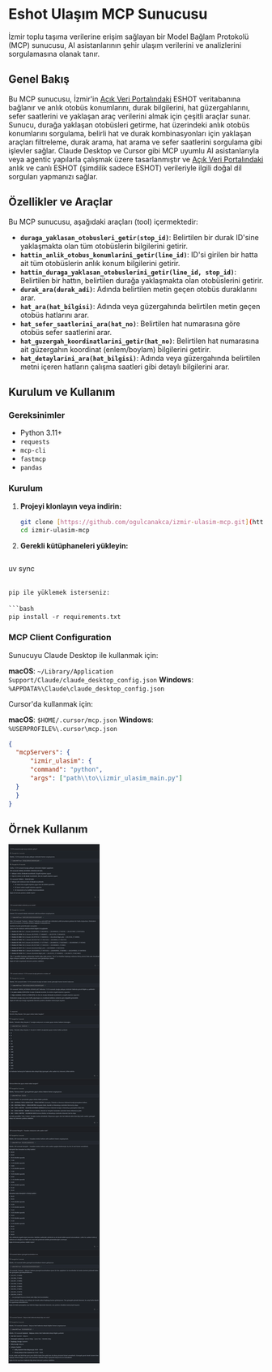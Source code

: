 # Eshot Ulaşım MCP Sunucusu

İzmir toplu taşıma verilerine erişim sağlayan bir Model Bağlam Protokolü (MCP) sunucusu, AI asistanlarının şehir ulaşım verilerini ve analizlerini sorgulamasına olanak tanır.

## Genel Bakış

Bu MCP sunucusu, İzmir'in [Açık Veri Portalındaki](https://acikveri.bizizmir.com/tr/dataset?organization=eshot) ESHOT veritabanına bağlanır ve anlık otobüs konumlarını, durak bilgilerini, hat güzergahlarını, sefer saatlerini ve yaklaşan araç verilerini almak için çeşitli araçlar sunar. Sunucu, durağa yaklaşan otobüsleri getirme, hat üzerindeki anlık otobüs konumlarını sorgulama, belirli hat ve durak kombinasyonları için yaklaşan araçları filtreleme, durak arama, hat arama ve sefer saatlerini sorgulama gibi işlevler sağlar. Claude Desktop ve Cursor gibi MCP uyumlu AI asistanlarıyla veya agentic yapılarla çalışmak üzere tasarlanmıştır ve [Açık Veri Portalındaki](https://acikveri.bizizmir.com/tr/dataset?organization=eshot) anlık ve canlı ESHOT (şimdilik sadece ESHOT) verileriyle ilgili doğal dil sorguları yapmanızı sağlar.

## Özellikler ve Araçlar

Bu MCP sunucusu, aşağıdaki araçları (tool) içermektedir:

* **`duraga_yaklasan_otobusleri_getir(stop_id)`**: Belirtilen bir durak ID'sine yaklaşmakta olan tüm otobüslerin bilgilerini getirir.
* **`hattin_anlik_otobus_konumlarini_getir(line_id)`**: ID'si girilen bir hatta ait tüm otobüslerin anlık konum bilgilerini getirir.
* **`hattin_duraga_yaklasan_otobuslerini_getir(line_id, stop_id)`**: Belirtilen bir hattın, belirtilen durağa yaklaşmakta olan otobüslerini getirir.
* **`durak_ara(durak_adi)`**: Adında belirtilen metin geçen otobüs duraklarını arar.
* **`hat_ara(hat_bilgisi)`**: Adında veya güzergahında belirtilen metin geçen otobüs hatlarını arar.
* **`hat_sefer_saatlerini_ara(hat_no)`**: Belirtilen hat numarasına göre otobüs sefer saatlerini arar.
* **`hat_guzergah_koordinatlarini_getir(hat_no)`**: Belirtilen hat numarasına ait güzergahın koordinat (enlem/boylam) bilgilerini getirir.
* **`hat_detaylarini_ara(hat_bilgisi)`**: Adında veya güzergahında belirtilen metni içeren hatların çalışma saatleri gibi detaylı bilgilerini arar.

## Kurulum ve Kullanım

### Gereksinimler

* Python 3.11+
* `requests`
* `mcp-cli` 
* `fastmcp` 
* `pandas`

### Kurulum

1.  **Projeyi klonlayın veya indirin:**
    ```bash
    git clone [https://github.com/ogulcanakca/izmir-ulasim-mcp.git](https://github.com/ogulcanakca/izmir-ulasim-mcp.git)
    cd izmir-ulasim-mcp
    ```

2.  **Gerekli kütüphaneleri yükleyin:**
    ```bash
   uv sync
   ```

   pip ile yüklemek isterseniz:

   ```bash
   pip install -r requirements.txt
   ```

### MCP Client Configuration

Sunucuyu Claude Desktop ile kullanmak için:

**macOS**: `~/Library/Application Support/Claude/claude_desktop_config.json`
**Windows**: `%APPDATA%\Claude\claude_desktop_config.json`

Cursor'da kullanmak için:

**macOS**: `$HOME/.cursor/mcp.json`
**Windows**: `%USERPROFILE%\.cursor\mcp.json`

```json
{
  "mcpServers": {
      "izmir_ulasim": {
      "command": "python",
      "args": ["path\\to\\izmir_ulasim_main.py"]
  }
  }
}
```
## Örnek Kullanım

![ornek-sorgular](assets/ornek-sorgular.png)